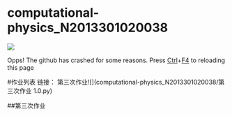 # computational-physics_N2013301020038
![](http://imgsrc.baidu.com/forum/pic/item/de942b3fb80e7bec3a372df9292eb9389a506b4a.jpg)

  Opps! The github has crashed for some reasons.
Press [Ctrl](https://www.baidu.com/)+[F4](https://www.baidu.com/)  to reloading this page

#作业列表
链接：
     第三次作业![](computational-physics_N2013301020038/第三次作业 1.0.py)

##第三次作业
